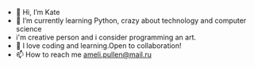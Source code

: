 - 👋 Hi, I’m Kate
- 🌱 I’m currently learning Python, crazy about technology and computer science
- i'm creative person and i consider programming an art.
- 💞️ I love coding and learning.Open to collaboration!
- 📫 How to reach me ameli.pullen@mail.ru



